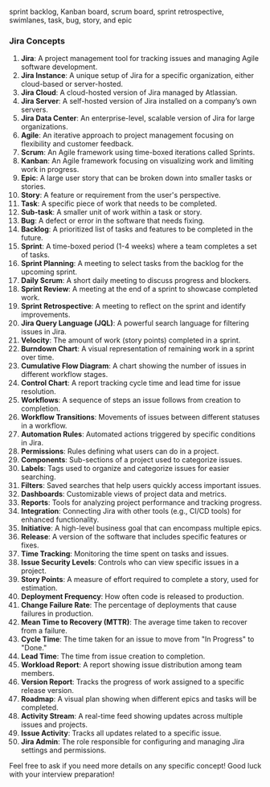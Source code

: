 sprint
backlog,
Kanban board,
scrum board,
sprint retrospective,
swimlanes,
task, bug, story, and epic

### Jira Concepts

1. **Jira**: A project management tool for tracking issues and managing Agile software development.
2. **Jira Instance**: A unique setup of Jira for a specific organization, either cloud-based or server-hosted.
3. **Jira Cloud**: A cloud-hosted version of Jira managed by Atlassian.
4. **Jira Server**: A self-hosted version of Jira installed on a company’s own servers.
5. **Jira Data Center**: An enterprise-level, scalable version of Jira for large organizations.
6. **Agile**: An iterative approach to project management focusing on flexibility and customer feedback.
7. **Scrum**: An Agile framework using time-boxed iterations called Sprints.
8. **Kanban**: An Agile framework focusing on visualizing work and limiting work in progress.
9. **Epic**: A large user story that can be broken down into smaller tasks or stories.
10. **Story**: A feature or requirement from the user's perspective.
11. **Task**: A specific piece of work that needs to be completed.
12. **Sub-task**: A smaller unit of work within a task or story.
13. **Bug**: A defect or error in the software that needs fixing.
14. **Backlog**: A prioritized list of tasks and features to be completed in the future.
15. **Sprint**: A time-boxed period (1-4 weeks) where a team completes a set of tasks.
16. **Sprint Planning**: A meeting to select tasks from the backlog for the upcoming sprint.
17. **Daily Scrum**: A short daily meeting to discuss progress and blockers.
18. **Sprint Review**: A meeting at the end of a sprint to showcase completed work.
19. **Sprint Retrospective**: A meeting to reflect on the sprint and identify improvements.
20. **Jira Query Language (JQL)**: A powerful search language for filtering issues in Jira.
21. **Velocity**: The amount of work (story points) completed in a sprint.
22. **Burndown Chart**: A visual representation of remaining work in a sprint over time.
23. **Cumulative Flow Diagram**: A chart showing the number of issues in different workflow stages.
24. **Control Chart**: A report tracking cycle time and lead time for issue resolution.
25. **Workflows**: A sequence of steps an issue follows from creation to completion.
26. **Workflow Transitions**: Movements of issues between different statuses in a workflow.
27. **Automation Rules**: Automated actions triggered by specific conditions in Jira.
28. **Permissions**: Rules defining what users can do in a project.
29. **Components**: Sub-sections of a project used to categorize issues.
30. **Labels**: Tags used to organize and categorize issues for easier searching.
31. **Filters**: Saved searches that help users quickly access important issues.
32. **Dashboards**: Customizable views of project data and metrics.
33. **Reports**: Tools for analyzing project performance and tracking progress.
34. **Integration**: Connecting Jira with other tools (e.g., CI/CD tools) for enhanced functionality.
35. **Initiative**: A high-level business goal that can encompass multiple epics.
36. **Release**: A version of the software that includes specific features or fixes.
37. **Time Tracking**: Monitoring the time spent on tasks and issues.
38. **Issue Security Levels**: Controls who can view specific issues in a project.
39. **Story Points**: A measure of effort required to complete a story, used for estimation.
40. **Deployment Frequency**: How often code is released to production.
41. **Change Failure Rate**: The percentage of deployments that cause failures in production.
42. **Mean Time to Recovery (MTTR)**: The average time taken to recover from a failure.
43. **Cycle Time**: The time taken for an issue to move from "In Progress" to "Done."
44. **Lead Time**: The time from issue creation to completion.
45. **Workload Report**: A report showing issue distribution among team members.
46. **Version Report**: Tracks the progress of work assigned to a specific release version.
47. **Roadmap**: A visual plan showing when different epics and tasks will be completed.
48. **Activity Stream**: A real-time feed showing updates across multiple issues and projects.
49. **Issue Activity**: Tracks all updates related to a specific issue.
50. **Jira Admin**: The role responsible for configuring and managing Jira settings and permissions.

Feel free to ask if you need more details on any specific concept! Good luck with your interview preparation!